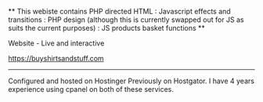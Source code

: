 

** This webiste contains PHP directed HTML  :   Javascript effects and transitions : PHP design (although this is currently swapped out for JS as suits the current purposes) : JS products basket functions **

Website - Live and interactive

https://buyshirtsandstuff.com


-------------------------------------------------------
Configured and hosted on Hostinger
Previously on Hostgator.  I have 4 years experience using cpanel on both of these services.
